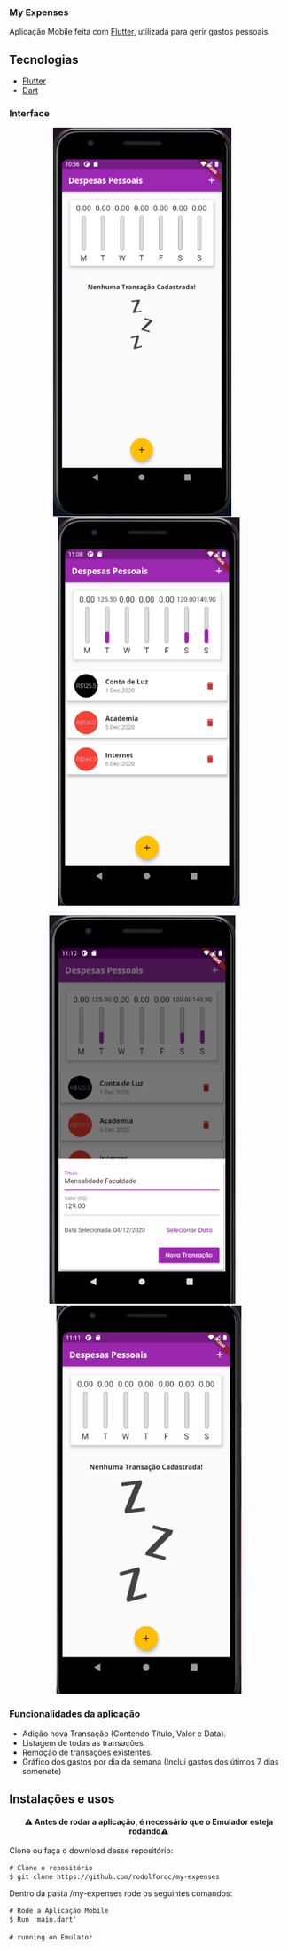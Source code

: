 ### My Expenses
Aplicação Mobile feita com [Flutter](https://flutter.dev/), utilizada para gerir gastos pessoais.

## Tecnologias
- [Flutter](https://flutter.dev/)
- [Dart](https://dart.dev/)

### Interface

<p align="center">
  <img src = "https://github.com/rodolforoc/my-expenses/blob/main/assets/images/my_expenses_home.PNG" height="700">
  &nbsp;&nbsp;&nbsp;&nbsp;&nbsp;
  <img src = "https://github.com/rodolforoc/my-expenses/blob/main/assets/images/my_expenses_list.PNG" height="700">
</p>
<p align="center">
  <img src = "https://github.com/rodolforoc/my-expenses/blob/main/assets/images/my_expenses_add.PNG" height="700">
  &nbsp;&nbsp;&nbsp;&nbsp;&nbsp;
  <img src = "https://github.com/rodolforoc/my-expenses/blob/main/assets/images/my_expenses_demo.gif" height="700">
</p>

### Funcionalidades da aplicação

* Adição nova Transação (Contendo Título, Valor e Data).
* Listagem de todas as transações.
* Remoção de transações existentes.
* Gráfico dos gastos por dia da semana (Inclui gastos dos útimos 7 dias somenete)

## Instalações e usos

<h4 align="center">
  ⚠️ Antes de rodar a aplicação, é necessário que o Emulador esteja rodando⚠️
</h4>

Clone ou faça o download desse repositório:

```
# Clone o repositório
$ git clone https://github.com/rodolforoc/my-expenses
```

Dentro da pasta /my-expenses rode os seguintes comandos:

```
# Rode a Aplicação Mobile
$ Run 'main.dart'

# running on Emulator
```


